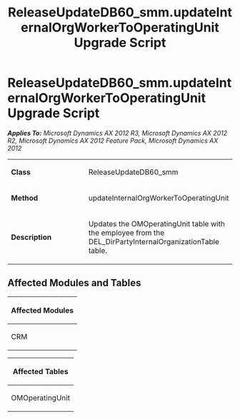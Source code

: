 ﻿---
title: ReleaseUpdateDB60_smm.updateInternalOrgWorkerToOperatingUnit Upgrade Script
TOCTitle: ReleaseUpdateDB60_smm.updateInternalOrgWorkerToOperatingUnit Upgrade Script
ms:assetid: 1aef1069-8f94-a291-0a53-27b152e6d84c
ms:mtpsurl: https://msdn.microsoft.com/en-us/library/JJ718671(v=AX.60)
ms:contentKeyID: 49706954
ms.date: 05/18/2015
mtps_version: v=AX.60
---

# ReleaseUpdateDB60\_smm.updateInternalOrgWorkerToOperatingUnit Upgrade Script 


_**Applies To:** Microsoft Dynamics AX 2012 R3, Microsoft Dynamics AX 2012 R2, Microsoft Dynamics AX 2012 Feature Pack, Microsoft Dynamics AX 2012_

<table>
<colgroup>
<col style="width: 50%" />
<col style="width: 50%" />
</colgroup>
<tbody>
<tr class="odd">
<td><p><strong>Class</strong></p></td>
<td><p>ReleaseUpdateDB60_smm</p></td>
</tr>
<tr class="even">
<td><p><strong>Method</strong></p></td>
<td><p>updateInternalOrgWorkerToOperatingUnit</p></td>
</tr>
<tr class="odd">
<td><p><strong>Description</strong></p></td>
<td><p>Updates the OMOperatingUnit table with the employee from the DEL_DirPartyInternalOrganizationTable table.</p></td>
</tr>
</tbody>
</table>


## Affected Modules and Tables

<table>
<colgroup>
<col style="width: 100%" />
</colgroup>
<thead>
<tr class="header">
<th><p>Affected Modules</p></th>
</tr>
</thead>
<tbody>
<tr class="odd">
<td><p>CRM</p></td>
</tr>
</tbody>
</table>


<table>
<colgroup>
<col style="width: 100%" />
</colgroup>
<thead>
<tr class="header">
<th><p>Affected Tables</p></th>
</tr>
</thead>
<tbody>
<tr class="odd">
<td><p>OMOperatingUnit</p></td>
</tr>
</tbody>
</table>

  


